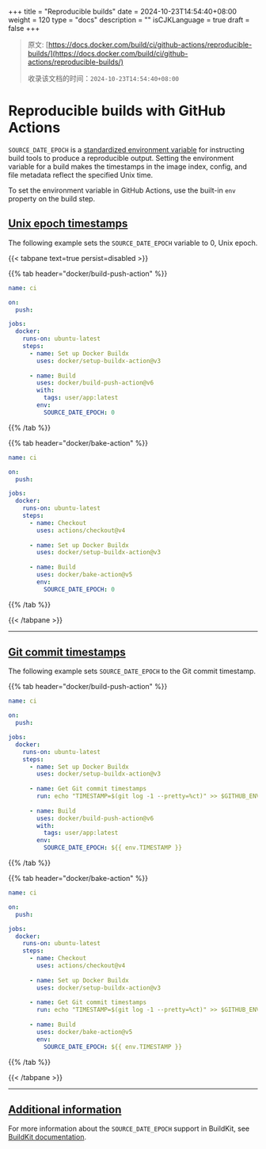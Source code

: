 +++
title = "Reproducible builds"
date = 2024-10-23T14:54:40+08:00
weight = 120
type = "docs"
description = ""
isCJKLanguage = true
draft = false
+++

> 原文: [https://docs.docker.com/build/ci/github-actions/reproducible-builds/](https://docs.docker.com/build/ci/github-actions/reproducible-builds/)
>
> 收录该文档的时间：`2024-10-23T14:54:40+08:00`

# Reproducible builds with GitHub Actions

`SOURCE_DATE_EPOCH` is a [standardized environment variable](https://reproducible-builds.org/docs/source-date-epoch/) for instructing build tools to produce a reproducible output. Setting the environment variable for a build makes the timestamps in the image index, config, and file metadata reflect the specified Unix time.

To set the environment variable in GitHub Actions, use the built-in `env` property on the build step.

## [Unix epoch timestamps](https://docs.docker.com/build/ci/github-actions/reproducible-builds/#unix-epoch-timestamps)

The following example sets the `SOURCE_DATE_EPOCH` variable to 0, Unix epoch.

{{< tabpane text=true persist=disabled >}}

{{% tab header="docker/build-push-action" %}}

```yaml
name: ci

on:
  push:

jobs:
  docker:
    runs-on: ubuntu-latest
    steps:
      - name: Set up Docker Buildx
        uses: docker/setup-buildx-action@v3
      
      - name: Build
        uses: docker/build-push-action@v6
        with:
          tags: user/app:latest
        env:
          SOURCE_DATE_EPOCH: 0
```

{{% /tab  %}}

{{% tab header="docker/bake-action" %}}

```yaml
name: ci

on:
  push:

jobs:
  docker:
    runs-on: ubuntu-latest
    steps:
      - name: Checkout
        uses: actions/checkout@v4
      
      - name: Set up Docker Buildx
        uses: docker/setup-buildx-action@v3
      
      - name: Build
        uses: docker/bake-action@v5
        env:
          SOURCE_DATE_EPOCH: 0
```

{{% /tab  %}}

{{< /tabpane >}}



------

## [Git commit timestamps](https://docs.docker.com/build/ci/github-actions/reproducible-builds/#git-commit-timestamps)

The following example sets `SOURCE_DATE_EPOCH` to the Git commit timestamp.

{{% tab header="docker/build-push-action" %}}

```yaml
name: ci

on:
  push:

jobs:
  docker:
    runs-on: ubuntu-latest
    steps:
      - name: Set up Docker Buildx
        uses: docker/setup-buildx-action@v3
      
      - name: Get Git commit timestamps
        run: echo "TIMESTAMP=$(git log -1 --pretty=%ct)" >> $GITHUB_ENV
      
      - name: Build
        uses: docker/build-push-action@v6
        with:
          tags: user/app:latest
        env:
          SOURCE_DATE_EPOCH: ${{ env.TIMESTAMP }}
```

{{% /tab  %}}

{{% tab header="docker/bake-action" %}}

```yaml
name: ci

on:
  push:

jobs:
  docker:
    runs-on: ubuntu-latest
    steps:
      - name: Checkout
        uses: actions/checkout@v4
      
      - name: Set up Docker Buildx
        uses: docker/setup-buildx-action@v3
      
      - name: Get Git commit timestamps
        run: echo "TIMESTAMP=$(git log -1 --pretty=%ct)" >> $GITHUB_ENV
      
      - name: Build
        uses: docker/bake-action@v5
        env:
          SOURCE_DATE_EPOCH: ${{ env.TIMESTAMP }}
```

{{% /tab  %}}

{{< /tabpane >}}



------

## [Additional information](https://docs.docker.com/build/ci/github-actions/reproducible-builds/#additional-information)

For more information about the `SOURCE_DATE_EPOCH` support in BuildKit, see [BuildKit documentation](https://github.com/moby/buildkit/blob/master/docs/build-repro.md#source_date_epoch).
